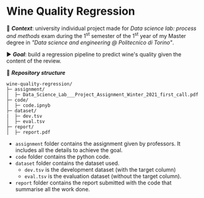 # Wine Quality Regression
:date: ***Context***: university individual project made for *Data science lab: process and methods* exam during the 1<sup>st</sup> semester of the 1<sup>st</sup> year of my Master degree in *"Data science and engineering @ Politecnico di Torino"*.

:arrow_forward: ***Goal***: build a regression pipeline to predict wine's quality given the content of the review.


:file_folder: ***Repository structure***

```
wine-quality-regression/
├─ assignment/
│  ├─ Data_Science_Lab___Project_Assignment_Winter_2021_first_call.pdf
├─ code/
│  ├─ code.ipnyb
├─ dataset/
|  ├─ dev.tsv
│  ├─ eval.tsv
├─ report/
│  ├─ report.pdf
```

* ```assignment``` folder contains the assignment given by professors. It includes all the details to achieve the goal.
* ```code``` folder contains the python code.
* ```dataset``` folder contains the dataset used. 
  * ```dev.tsv``` is the development dataset (with the target column)
  * ```eval.tsv``` is the evaluation dataset (without the target column).
* ```report``` folder contains the report submitted with the code that summarise all the work done.
